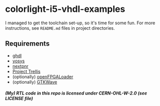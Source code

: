 # colorlight-i5-vhdl-examples

I managed to get the toolchain set-up, so it's time for some fun. For more instructions, see `README.md` files in project directories.

## Requirements
* [ghdl](https://github.com/ghdl/ghdl)
* [yosys](https://github.com/YosysHQ/yosys)
* [nextpnr](https://github.com/YosysHQ/nextpnr)
* [Project Trellis](https://github.com/YosysHQ/prjtrellis)
* (optionally) [openFPGALoader](https://github.com/trabucayre/openFPGALoader)
* (optionally) [GTKWave](https://github.com/gtkwave/gtkwave)

##### (My) RTL code in this repo is licensed under CERN-OHL-W-2.0 (see LICENSE file)
